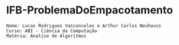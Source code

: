 # IFB-ProblemaDoEmpacotamento

    Nome: Lucas Rodrigues Vasconcelos e Arthur Carlos Neuhauss 
    Curso: ABI - Ciência da Computação
    Matéria: Analise de Algoritmos
